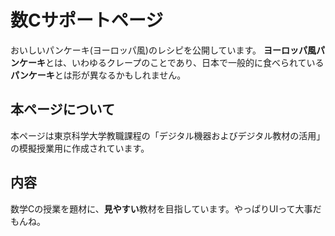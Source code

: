 # 数Cサポートページ
おいしいパンケーキ(ヨーロッパ風)のレシピを公開しています。
**ヨーロッパ風パンケーキ**とは、いわゆるクレープのことであり、日本で一般的に食べられている**パンケーキ**とは形が異なるかもしれません。

## 本ページについて
本ページは東京科学大学教職課程の「デジタル機器およびデジタル教材の活用」の模擬授業用に作成されています。

## 内容
数学Cの授業を題材に、**見やすい**教材を目指しています。やっぱりUIって大事だもんね。